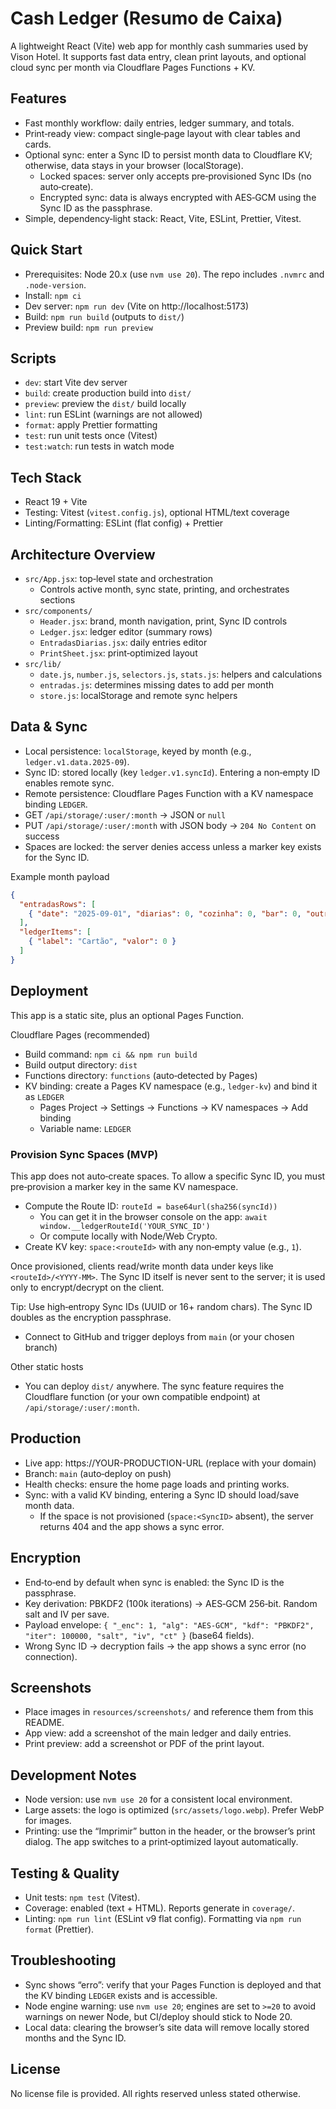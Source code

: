# Cash Ledger (Resumo de Caixa)

A lightweight React (Vite) web app for monthly cash summaries used by Vison Hotel. It supports fast data entry, clean print layouts, and optional cloud sync per month via Cloudflare Pages Functions + KV.

## Features
- Fast monthly workflow: daily entries, ledger summary, and totals.
- Print‑ready view: compact single‑page layout with clear tables and cards.
- Optional sync: enter a Sync ID to persist month data to Cloudflare KV; otherwise, data stays in your browser (localStorage).
  - Locked spaces: server only accepts pre‑provisioned Sync IDs (no auto‑create).
  - Encrypted sync: data is always encrypted with AES‑GCM using the Sync ID as the passphrase.
- Simple, dependency‑light stack: React, Vite, ESLint, Prettier, Vitest.

## Quick Start
- Prerequisites: Node 20.x (use `nvm use 20`). The repo includes `.nvmrc` and `.node-version`.
- Install: `npm ci`
- Dev server: `npm run dev` (Vite on http://localhost:5173)
- Build: `npm run build` (outputs to `dist/`)
- Preview build: `npm run preview`

## Scripts
- `dev`: start Vite dev server
- `build`: create production build into `dist/`
- `preview`: preview the `dist/` build locally
- `lint`: run ESLint (warnings are not allowed)
- `format`: apply Prettier formatting
- `test`: run unit tests once (Vitest)
- `test:watch`: run tests in watch mode

## Tech Stack
- React 19 + Vite
- Testing: Vitest (`vitest.config.js`), optional HTML/text coverage
- Linting/Formatting: ESLint (flat config) + Prettier

## Architecture Overview
- `src/App.jsx`: top‑level state and orchestration
  - Controls active month, sync state, printing, and orchestrates sections
- `src/components/`
  - `Header.jsx`: brand, month navigation, print, Sync ID controls
  - `Ledger.jsx`: ledger editor (summary rows)
  - `EntradasDiarias.jsx`: daily entries editor
  - `PrintSheet.jsx`: print‑optimized layout
- `src/lib/`
  - `date.js`, `number.js`, `selectors.js`, `stats.js`: helpers and calculations
  - `entradas.js`: determines missing dates to add per month
  - `store.js`: localStorage and remote sync helpers

## Data & Sync
- Local persistence: `localStorage`, keyed by month (e.g., `ledger.v1.data.2025-09`).
- Sync ID: stored locally (key `ledger.v1.syncId`). Entering a non‑empty ID enables remote sync.
- Remote persistence: Cloudflare Pages Function with a KV namespace binding `LEDGER`.
- GET `/api/storage/:user/:month` → JSON or `null`
- PUT `/api/storage/:user/:month` with JSON body → `204 No Content` on success
- Spaces are locked: the server denies access unless a marker key exists for the Sync ID.

Example month payload
```json
{
  "entradasRows": [
    { "date": "2025-09-01", "diarias": 0, "cozinha": 0, "bar": 0, "outros": 0 }
  ],
  "ledgerItems": [
    { "label": "Cartão", "valor": 0 }
  ]
}
```

## Deployment
This app is a static site, plus an optional Pages Function.

Cloudflare Pages (recommended)
- Build command: `npm ci && npm run build`
- Build output directory: `dist`
- Functions directory: `functions` (auto‑detected by Pages)
- KV binding: create a Pages KV namespace (e.g., `ledger-kv`) and bind it as `LEDGER`
  - Pages Project → Settings → Functions → KV namespaces → Add binding
  - Variable name: `LEDGER`
  
### Provision Sync Spaces (MVP)
This app does not auto‑create spaces. To allow a specific Sync ID, you must pre‑provision a marker key in the same KV namespace.

- Compute the Route ID: `routeId = base64url(sha256(syncId))`
  - You can get it in the browser console on the app: `await window.__ledgerRouteId('YOUR_SYNC_ID')`
  - Or compute locally with Node/Web Crypto.
- Create KV key: `space:<routeId>` with any non‑empty value (e.g., `1`).

Once provisioned, clients read/write month data under keys like `<routeId>/<YYYY-MM>`. The Sync ID itself is never sent to the server; it is used only to encrypt/decrypt on the client.

Tip: Use high‑entropy Sync IDs (UUID or 16+ random chars). The Sync ID doubles as the encryption passphrase.
- Connect to GitHub and trigger deploys from `main` (or your chosen branch)

Other static hosts
- You can deploy `dist/` anywhere. The sync feature requires the Cloudflare function (or your own compatible endpoint) at `/api/storage/:user/:month`.

## Production
- Live app: https://YOUR-PRODUCTION-URL (replace with your domain)
- Branch: `main` (auto‑deploy on push)
- Health checks: ensure the home page loads and printing works.
- Sync: with a valid KV binding, entering a Sync ID should load/save month data.
  - If the space is not provisioned (`space:<SyncID>` absent), the server returns 404 and the app shows a sync error.

## Encryption
- End‑to‑end by default when sync is enabled: the Sync ID is the passphrase.
- Key derivation: PBKDF2 (100k iterations) → AES‑GCM 256‑bit. Random salt and IV per save.
- Payload envelope: `{ "_enc": 1, "alg": "AES-GCM", "kdf": "PBKDF2", "iter": 100000, "salt", "iv", "ct" }` (base64 fields).
- Wrong Sync ID → decryption fails → the app shows a sync error (no connection).

## Screenshots
- Place images in `resources/screenshots/` and reference them from this README.
- App view: add a screenshot of the main ledger and daily entries.
- Print preview: add a screenshot or PDF of the print layout.


## Development Notes
- Node version: use `nvm use 20` for a consistent local environment.
- Large assets: the logo is optimized (`src/assets/logo.webp`). Prefer WebP for images.
- Printing: use the “Imprimir” button in the header, or the browser’s print dialog. The app switches to a print‑optimized layout automatically.

## Testing & Quality
- Unit tests: `npm test` (Vitest).
- Coverage: enabled (text + HTML). Reports generate in `coverage/`.
- Linting: `npm run lint` (ESLint v9 flat config). Formatting via `npm run format` (Prettier).

## Troubleshooting
- Sync shows “erro”: verify that your Pages Function is deployed and that the KV binding `LEDGER` exists and is accessible.
- Node engine warning: use `nvm use 20`; engines are set to `>=20` to avoid warnings on newer Node, but CI/deploy should stick to Node 20.
- Local data: clearing the browser’s site data will remove locally stored months and the Sync ID.

## License
No license file is provided. All rights reserved unless stated otherwise.
